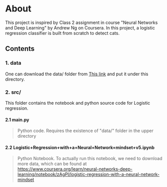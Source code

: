 
About
=======
This project is inspired by Class 2 assignment in course "Neural Networks and Deep Learning" by Andrew Ng
on Coursera. In this project, a logistic regression classifier is built from scratch to detect cats.

Contents
----------

### 1. data
One can download the data/ folder from [This link](https://www.dropbox.com/sh/so6dqwip5ybds4t/AABVe0eboQOlwd78bTWi7VFKa?dl=0) and put it under this directory. 

### 2. src/
This folder contains the notebook and python source code for Logistic regression. 

#### 2.1 main.py
> Python code. Requires the existence of "data/" folder in the upper directory

#### 2.2 Logistic+Regression+with+a+Neural+Network+mindset+v5.ipynb
> Python Notebook. To actually run this notebook, we need to download more data, which can be found at
https://www.coursera.org/learn/neural-networks-deep-learning/notebook/zAgPl/logistic-regression-with-a-neural-network-mindset 
